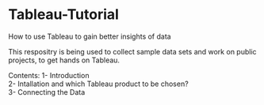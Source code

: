 # Tableau-Tutorial
How to use Tableau to gain better insights of data

This respositry is being used to collect sample data sets and work on public projects, to get hands on Tableau.

Contents:
 1- Introduction  
 2- Intallation and which Tableau product to be chosen?  
 3- Connecting the Data  

